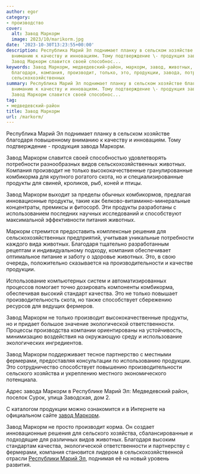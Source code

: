 ```yaml
---
author: egor
category:
- производство
cover:
  alt: Завод Маркорм
  image: 2023/10/marikorm.jpg
date: '2023-10-30T13:23:55+00:00'
description: Республика Марий Эл поднимает планку в сельском хозяйстве благодаря повышенному
  вниманию к качеству и инновациям. Тому подтверждение \- продукция завода Маркорм.
  Завод Маркорм славится своей способнос...
keywords: Завод Маркорм, медведевский-район, маркорм, завод, животных, продукты, марий,
  благодаря, компания, производит, только, это, продукции, завода, потребности, видов,
  сельскохозяйственных
summary: Республика Марий Эл поднимает планку в сельском хозяйстве благодаря повышенному
  вниманию к качеству и инновациям. Тому подтверждение \- продукция завода Маркорм.
  Завод Маркорм славится своей способнос...
tag:
- медведевский-район
title: Завод Маркорм
url: /markorm/
---
```


Республика Марий Эл поднимает планку в сельском хозяйстве благодаря повышенному вниманию к качеству и инновациям. Тому подтверждение \- продукция завода Маркорм.

Завод Маркорм славится своей способностью удовлетворять потребности разнообразных видов сельскохозяйственных животных. Компания производит не только высококачественные гранулированные комбикорма для крупного рогатого скота, но и специализированные продукты для свиней, кроликов, рыб, коней и птицы.

Завод Маркорм выходит за пределы обычных комбикормов, предлагая инновационные продукты, такие как белково-витаминно-минеральные концентраты, премиксы и фитосорб. Эти продукты разработаны с использованием последних научных исследований и способствуют максимальной эффективности питания животных.

Маркорм стремится предоставить комплексные решения для сельскохозяйственных предприятий, учитывая уникальные потребности каждого вида животных. Благодаря тщательно разработанным рецептам и индивидуальному подходу, компания обеспечивает оптимальное питание и заботу о здоровье животных. Это, в свою очередь, положительно сказывается на производительности и качестве продукции.

Использование компьютерных систем и автоматизированных процессов помогает точно дозировать компоненты комбикорма, обеспечивая высокий стандарт качества. Это не только повышает производительность скота, но также способствует сбережению ресурсов для ведущих фермеров.

Завод Маркорм не только производит высококачественные продукты, но и придает большое значение экологической ответственности. Процессы производства компании ориентированы на устойчивость, минимизацию воздействия на окружающую среду и использование экологических ингредиентов.

Завод Маркорм поддерживает тесное партнерство с местными фермерами, предоставляя консультации по использованию продукции. Это сотрудничество способствует повышению производительности сельского хозяйства и укреплению местного экономического потенциала.

Адрес завода Маркорм в Республике Марий Эл: Медведевский район, поселок Сурок, улица Заводская, дом 2.

С каталогом продукции можно ознакомится и в Интернете на официальном сайте [завод Маркорм](https://www.markorm.ru/).

Завод Маркорм не просто производит корма. Он создает инновационные решения для сельского хозяйства, сбалансированные и подходящие для различных видов животных. Благодаря высоким стандартам качества, экологической ответственности и партнерству с фермерами, компания становится лидером в сельскохозяйственной отрасли [Республики Марий Эл](/), поднимая её на новый уровень развития.